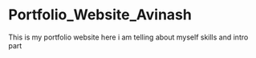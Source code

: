 # Portfolio_Website_Avinash
This is my portfolio website here i am telling about myself skills and intro part
